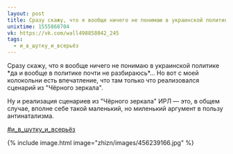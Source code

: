 ```yaml
---
layout: post
title: Сразу скажу, что я вообще ничего не понимаю в украинской политике... но...
unixtime: 1555868704
vk: https://vk.com/wall498858042_245
tags:
  - и_в_шутку_и_всерьёз
---
```

Сразу скажу, что я вообще ничего не понимаю в украинской политике \*да и вообще в политике почти не разбираюсь\*... Но вот с моей колокольни есть впечатление, что там только что реализовался сценарий из "Чёрного зеркала".

Ну и реализация сценариев из "Чёрного зеркала" ИРЛ — это, в общем случае, вполне себе такой маленький, но миленький аргумент в пользу антинатализма.

[#и_в_шутку_и_всерьёз](poisk.html#и_в_шутку_и_всерьёз)

{% include image.html image="zhizn/images/456239166.jpg" %}